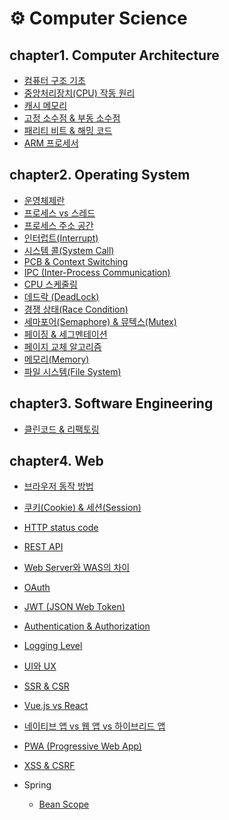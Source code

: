 # ⚙ Computer Science

## chapter1. Computer Architecture

- [컴퓨터 구조 기초](https://github.com/seyeonn/CS_Study/blob/main/Computer%20Architecture/%EC%BB%B4%ED%93%A8%ED%84%B0%20%EA%B5%AC%EC%A1%B0%20%EA%B8%B0%EC%B4%88.md)
- [중앙처리장치(CPU) 작동 원리](https://github.com/seyeonn/CS_Study/blob/main/Computer%20Architecture/%EC%A4%91%EC%95%99%EC%B2%98%EB%A6%AC%EC%9E%A5%EC%B9%98(CPU)%20%EC%9E%91%EB%8F%99%20%EC%9B%90%EB%A6%AC.md)
- [캐시 메모리](https://github.com/seyeonn/CS_Study/blob/main/Computer%20Architecture/%EC%BA%90%EC%8B%9C%20%EB%A9%94%EB%AA%A8%EB%A6%AC.md)
- [고정 소수점 & 부동 소수점](https://github.com/seyeonn/CS_Study/blob/main/Computer%20Architecture/%EA%B3%A0%EC%A0%95%20%EC%86%8C%EC%88%98%EC%A0%90%20%26%20%EB%B6%80%EB%8F%99%20%EC%86%8C%EC%88%98%EC%A0%90.md)
- [패리티 비트 & 해밍 코드](https://github.com/seyeonn/CS_Study/blob/main/Computer%20Architecture/%ED%8C%A8%EB%A6%AC%ED%8B%B0%20%EB%B9%84%ED%8A%B8%20%26%20%ED%95%B4%EB%B0%8D%EC%BD%94%EB%93%9C.md)
- [ARM 프로세서](https://github.com/seyeonn/CS_Study/blob/main/Computer%20Architecture/ARM%20%ED%94%84%EB%A1%9C%EC%84%B8%EC%84%9C.md)

## chapter2. Operating System

- [운영체제란](https://github.com/seyeonn/CS_Study/blob/main/Operating%20System/%EC%9A%B4%EC%98%81%EC%B2%B4%EC%A0%9C%EB%9E%80.md)
- [프로세스 vs 스레드](https://github.com/seyeonn/CS_Study/blob/main/Operating%20System/%ED%94%84%EB%A1%9C%EC%84%B8%EC%8A%A4%20%26%20%EC%8A%A4%EB%A0%88%EB%93%9C.md)
- [프로세스 주소 공간](https://github.com/seyeonn/CS_Study/blob/main/Operating%20System/%ED%94%84%EB%A1%9C%EC%84%B8%EC%8A%A4%20%EC%A3%BC%EC%86%8C%20%EA%B3%B5%EA%B0%84.md)
- [인터럽트(Interrupt)](https://github.com/seyeonn/CS_Study/blob/main/Operating%20System/%EC%9D%B8%ED%84%B0%EB%9F%BD%ED%8A%B8.md)
- [시스템 콜(System Call)](https://github.com/seyeonn/CS_Study/blob/main/Operating%20System/%EC%8B%9C%EC%8A%A4%ED%85%9C%20%EC%BD%9C.md)
- [PCB & Context Switching](https://github.com/seyeonn/CS_Study/blob/main/Operating%20System/PCB%20%26%20Context%20Switching.md)
- [IPC (Inter-Process Communication)](https://github.com/seyeonn/CS_Study/blob/main/Operating%20System/IPC(Inter%20Process%20Communication).md)
- [CPU 스케줄링](https://github.com/seyeonn/CS_Study/blob/main/Operating%20System/CPU%20%EC%8A%A4%EC%BC%80%EC%A4%84%EB%A7%81.md)
- [데드락 (DeadLock)](https://github.com/seyeonn/CS_Study/blob/main/Operating%20System/%EB%8D%B0%EB%93%9C%EB%9D%BD(DeadLock).md)
- [경쟁 상태(Race Condition)](https://github.com/seyeonn/CS_Study/blob/main/Operating%20System/%EA%B2%BD%EC%9F%81%20%EC%83%81%ED%83%9C(Race%20Condition).md)
- [세마포어(Semaphore) & 뮤텍스(Mutex)](https://github.com/seyeonn/CS_Study/blob/main/Operating%20System/%EC%84%B8%EB%A7%88%ED%8F%AC%EC%96%B4(Semaphore)%20%26%20%EB%AE%A4%ED%85%8D%EC%8A%A4(Mutex).md)
- [페이징 & 세그멘테이션](https://github.com/seyeonn/CS_Study/blob/main/Operating%20System/%ED%8E%98%EC%9D%B4%EC%A7%95%20%26%20%EC%84%B8%EA%B7%B8%EB%A9%98%ED%85%8C%EC%9D%B4%EC%85%98.md)
- [페이지 교체 알고리즘](https://github.com/seyeonn/CS_Study/blob/main/Operating%20System/%ED%8E%98%EC%9D%B4%EC%A7%80%20%EA%B5%90%EC%B2%B4%20%EC%95%8C%EA%B3%A0%EB%A6%AC%EC%A6%98.md)
- [메모리(Memory)](https://github.com/seyeonn/CS_Study/blob/main/Operating%20System/%EB%A9%94%EB%AA%A8%EB%A6%AC(Memory).md)
- [파일 시스템(File System)](https://github.com/seyeonn/CS_Study/blob/main/Operating%20System/%ED%8C%8C%EC%9D%BC%20%EC%8B%9C%EC%8A%A4%ED%85%9C(File%20System).md)

## chapter3. Software Engineering

- [클린코드 & 리팩토링](https://github.com/seyeonn/CS_Study/blob/main/Software%20Engineering/%ED%81%B4%EB%A6%B0%EC%BD%94%EB%93%9C%20%26%20%EB%A6%AC%ED%8C%A9%ED%86%A0%EB%A7%81.md)


## chapter4. Web

- [브라우저 동작 방법](https://github.com/seyeonn/CS_Study/blob/main/Web/%EB%B8%8C%EB%9D%BC%EC%9A%B0%EC%A0%80%20%EB%8F%99%EC%9E%91%20%EB%B0%A9%EB%B2%95.md)
- [쿠키(Cookie) & 세션(Session)](https://github.com/seyeonn/CS_Study/blob/main/Web/%EC%BF%A0%ED%82%A4(Cookie)%20%26%20%EC%84%B8%EC%85%98(Session).md)
- [HTTP status code](https://github.com/seyeonn/CS_Study/blob/main/Web/HTTP%20status%20code.md)
- [REST API](https://github.com/seyeonn/CS_Study/blob/main/Web/REST%20API.md)
- [Web Server와 WAS의 차이](https://github.com/seyeonn/CS_Study/blob/main/Web/Web%20Server%EC%99%80%20WAS%EC%9D%98%20%EC%B0%A8%EC%9D%B4.md)
- [OAuth](https://github.com/seyeonn/CS_Study/blob/main/Web/OAuth.md)
- [JWT (JSON Web Token)](https://github.com/seyeonn/CS_Study/blob/main/Web/JWT%20(JSON%20Web%20Token).md)
- [Authentication & Authorization](https://github.com/seyeonn/CS_Study/blob/main/Web/Authentication%20%26%20Authorization.md)
- [Logging Level](https://github.com/seyeonn/CS_Study/blob/main/Web/Logging%20Level.md)
- [UI와 UX](https://github.com/seyeonn/CS_Study/blob/main/Web/UI%EC%99%80%20UX.md)
- [SSR & CSR](https://github.com/seyeonn/CS_Study/blob/main/Web/SSR%20%26%20CSR.md)
- [Vue.js vs React](https://github.com/seyeonn/CS_Study/blob/main/Web/Vue.js%20vs%20React.md)
- [네이티브 앱 vs 웹 앱 vs 하이브리드 앱](https://github.com/seyeonn/CS_Study/blob/main/Web/%EB%84%A4%EC%9D%B4%ED%8B%B0%EB%B8%8C%20%EC%95%B1%20vs%20%EC%9B%B9%20%EC%95%B1%20vs%20%ED%95%98%EC%9D%B4%EB%B8%8C%EB%A6%AC%EB%93%9C%20%EC%95%B1.md)
- [PWA (Progressive Web App)](https://github.com/seyeonn/CS_Study/blob/main/Web/PWA%20(Progressive%20Web%20App).md)
- [XSS & CSRF](https://github.com/seyeonn/CS_Study/blob/main/Web/XSS%20%26%20CSRF.md)

- Spring
    - [Bean Scope](https://github.com/seyeonn/CS_Study/blob/main/Web/Spring/Bean%20Scope.md)